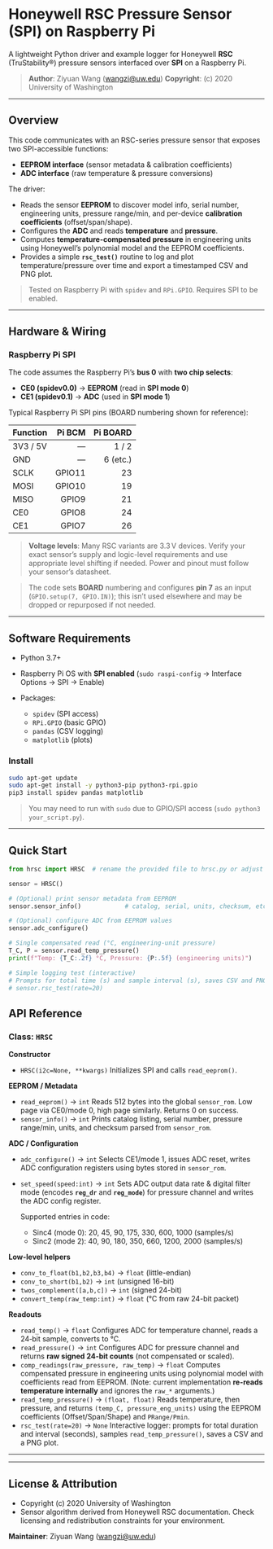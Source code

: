 # Honeywell RSC Pressure Sensor (SPI) on Raspberry Pi

A lightweight Python driver and example logger for Honeywell **RSC** (TruStability®) pressure sensors interfaced over **SPI** on a Raspberry Pi.

> **Author**: Ziyuan Wang ([wangzi@uw.edu](mailto:wangzi@uw.edu))
> **Copyright**: (c) 2020 University of Washington

---

## Overview

This code communicates with an RSC-series pressure sensor that exposes two SPI-accessible functions:

* **EEPROM interface** (sensor metadata & calibration coefficients)
* **ADC interface** (raw temperature & pressure conversions)

The driver:

* Reads the sensor **EEPROM** to discover model info, serial number, engineering units, pressure range/min, and per-device **calibration coefficients** (offset/span/shape).
* Configures the **ADC** and reads **temperature** and **pressure**.
* Computes **temperature-compensated pressure** in engineering units using Honeywell’s polynomial model and the EEPROM coefficients.
* Provides a simple **`rsc_test()`** routine to log and plot temperature/pressure over time and export a timestamped CSV and PNG plot.

> Tested on Raspberry Pi with `spidev` and `RPi.GPIO`. Requires SPI to be enabled.

---

## Hardware & Wiring

### Raspberry Pi SPI

The code assumes the Raspberry Pi’s **bus 0** with **two chip selects**:

* **CE0 (spidev0.0)** → **EEPROM** (read in **SPI mode 0**)
* **CE1 (spidev0.1)** → **ADC** (used in **SPI mode 1**)

Typical Raspberry Pi SPI pins (BOARD numbering shown for reference):

| Function | Pi BCM | Pi BOARD |
| -------- | -----: | -------: |
| 3V3 / 5V |      — |    1 / 2 |
| GND      |      — | 6 (etc.) |
| SCLK     | GPIO11 |       23 |
| MOSI     | GPIO10 |       19 |
| MISO     |  GPIO9 |       21 |
| CE0      |  GPIO8 |       24 |
| CE1      |  GPIO7 |       26 |

> **Voltage levels**: Many RSC variants are 3.3 V devices. Verify your exact sensor’s supply and logic-level requirements and use appropriate level shifting if needed. Power and pinout must follow your sensor’s datasheet.

> The code sets **BOARD** numbering and configures **pin 7** as an input (`GPIO.setup(7, GPIO.IN)`); this isn’t used elsewhere and may be dropped or repurposed if not needed.

---

## Software Requirements

* Python 3.7+
* Raspberry Pi OS with **SPI enabled** (`sudo raspi-config` → Interface Options → SPI → Enable)
* Packages:

  * `spidev` (SPI access)
  * `RPi.GPIO` (basic GPIO)
  * `pandas` (CSV logging)
  * `matplotlib` (plots)

### Install

```bash
sudo apt-get update
sudo apt-get install -y python3-pip python3-rpi.gpio
pip3 install spidev pandas matplotlib
```

> You may need to run with `sudo` due to GPIO/SPI access (`sudo python3 your_script.py`).

---

## Quick Start

```python
from hrsc import HRSC  # rename the provided file to hrsc.py or adjust import

sensor = HRSC()

# (Optional) print sensor metadata from EEPROM
sensor.sensor_info()            # catalog, serial, units, checksum, etc.

# (Optional) configure ADC from EEPROM values
sensor.adc_configure()

# Single compensated read (°C, engineering-unit pressure)
T_C, P = sensor.read_temp_pressure()
print(f"Temp: {T_C:.2f} °C, Pressure: {P:.5f} (engineering units)")

# Simple logging test (interactive)
# Prompts for total time (s) and sample interval (s), saves CSV and PNG.
# sensor.rsc_test(rate=20)
```

## API Reference

### Class: `HRSC`

**Constructor**

* `HRSC(i2c=None, **kwargs)`
  Initializes SPI and calls `read_eeprom()`.

**EEPROM / Metadata**

* `read_eeprom()` → `int`
  Reads 512 bytes into the global `sensor_rom`. Low page via CE0/mode 0, high page similarly. Returns 0 on success.
* `sensor_info()` → `int`
  Prints catalog listing, serial number, pressure range/min, units, and checksum parsed from `sensor_rom`.

**ADC / Configuration**

* `adc_configure()` → `int`
  Selects CE1/mode 1, issues ADC reset, writes ADC configuration registers using bytes stored in `sensor_rom`.
* `set_speed(speed:int)` → `int`
  Sets ADC output data rate & digital filter mode (encodes **`reg_dr`** and **`reg_mode`**) for pressure channel and writes the ADC config register.

  Supported entries in code:

  * Sinc4 (mode 0): 20, 45, 90, 175, 330, 600, 1000 (samples/s)
  * Sinc2 (mode 2): 40, 90, 180, 350, 660, 1200, 2000 (samples/s)

**Low-level helpers**

* `conv_to_float(b1,b2,b3,b4)` → `float` (little-endian)
* `conv_to_short(b1,b2)` → `int` (unsigned 16-bit)
* `twos_complement([a,b,c])` → `int` (signed 24-bit)
* `convert_temp(raw_temp:int)` → `float` (°C from raw 24-bit packet)

**Readouts**

* `read_temp()` → `float`
  Configures ADC for temperature channel, reads a 24‑bit sample, converts to °C.
* `read_pressure()` → `int`
  Configures ADC for pressure channel and returns **raw signed 24‑bit counts** (not compensated or scaled).
* `comp_readings(raw_pressure, raw_temp)` → `float`
  Computes compensated pressure in engineering units using polynomial model with coefficients read from EEPROM. (Note: current implementation **re-reads temperature internally** and ignores the `raw_*` arguments.)
* `read_temp_pressure()` → `(float, float)`
  Reads temperature, then pressure, and returns `(temp_C, pressure_eng_units)` using the EEPROM coefficients (Offset/Span/Shape) and `PRange/Pmin`.
* `rsc_test(rate=20)` → `None`
  Interactive logger: prompts for total duration and interval (seconds), samples `read_temp_pressure()`, saves a CSV and a PNG plot.

---

---

## License & Attribution

* Copyright (c) 2020 University of Washington
* Sensor algorithm derived from Honeywell RSC documentation. Check licensing and redistribution constraints for your environment.

**Maintainer**: Ziyuan Wang ([wangzi@uw.edu](mailto:wangzi@uw.edu))

